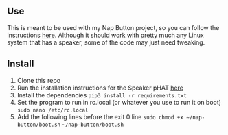 ## Use

This is meant to be used with my Nap Button project, so you can follow the instructions [here]().
Although it should work with pretty much any Linux system that has a speaker, some of the code may just need tweaking.

## Install

1. Clone this repo
2. Run the installation instructions for the Speaker pHAT [here](https://github.com/pimoroni/speaker-phat)
3. Install the dependencies
```pip3 install -r requirements.txt```
4. Set the program to run in rc.local (or whatever you use to run it on boot)
```sudo nano /etc/rc.local```
5. Add the following lines before the exit 0 line
```sudo chmod +x ~/nap-button/boot.sh```
```~/nap-button/boot.sh```
